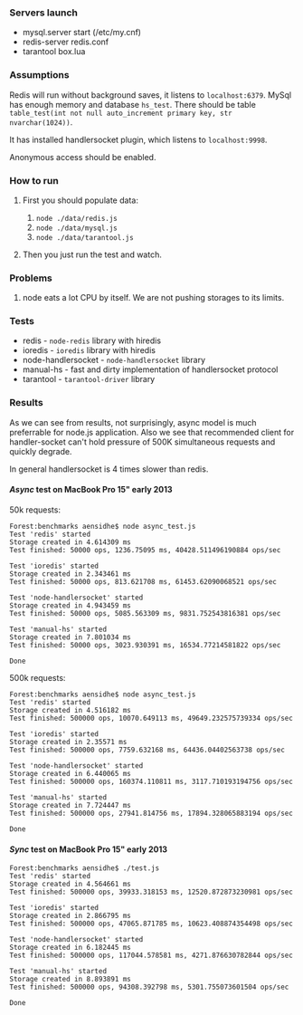 ### Servers launch

- mysql.server start (/etc/my.cnf)
- redis-server redis.conf
- tarantool box.lua

### Assumptions

Redis will run without background saves, it listens to `localhost:6379`.
MySql has enough memory and database `hs_test`. There should be table `table_test(int not null auto_increment primary key, str nvarchar(1024))`.

It has installed handlersocket plugin, which listens to `localhost:9998`.

Anonymous access should be enabled.

### How to run

1. First you should populate data:
	
	1. `node ./data/redis.js`
	2. `node ./data/mysql.js`
	3. `node ./data/tarantool.js`
	
2. Then you just run the test and watch.

### Problems

1. node eats a lot CPU by itself. We are not pushing storages to its limits.

### Tests

- redis - `node-redis` library with hiredis
- ioredis - `ioredis` library with hiredis
- node-handlersocket - `node-handlersocket` library
- manual-hs - fast and dirty implementation of handlersocket protocol
- tarantool - `tarantool-driver` library

### Results

As we can see from results, not surprisingly, async model is much preferrable for node.js application. Also we see that recommended client for handler-socket can't hold pressure of 500K simultaneous requests and quickly degrade.

In general handlersocket is 4 times slower than redis.

#### *Async* test on MacBook Pro 15" early 2013

50k requests:
````
Forest:benchmarks aensidhe$ node async_test.js
Test 'redis' started
Storage created in 4.614309 ms
Test finished: 50000 ops, 1236.75095 ms, 40428.511496190884 ops/sec

Test 'ioredis' started
Storage created in 2.343461 ms
Test finished: 50000 ops, 813.621708 ms, 61453.62090068521 ops/sec

Test 'node-handlersocket' started
Storage created in 4.943459 ms
Test finished: 50000 ops, 5085.563309 ms, 9831.752543816381 ops/sec

Test 'manual-hs' started
Storage created in 7.801034 ms
Test finished: 50000 ops, 3023.930391 ms, 16534.77214581822 ops/sec

Done
````

500k requests:
````
Forest:benchmarks aensidhe$ node async_test.js
Test 'redis' started
Storage created in 4.516182 ms
Test finished: 500000 ops, 10070.649113 ms, 49649.232575739334 ops/sec

Test 'ioredis' started
Storage created in 2.35571 ms
Test finished: 500000 ops, 7759.632168 ms, 64436.04402563738 ops/sec

Test 'node-handlersocket' started
Storage created in 6.440065 ms
Test finished: 500000 ops, 160374.110811 ms, 3117.710193194756 ops/sec

Test 'manual-hs' started
Storage created in 7.724447 ms
Test finished: 500000 ops, 27941.814756 ms, 17894.328065883194 ops/sec

Done
```` 

#### *Sync* test on MacBook Pro 15" early 2013

````
Forest:benchmarks aensidhe$ ./test.js
Test 'redis' started
Storage created in 4.564661 ms
Test finished: 500000 ops, 39933.318153 ms, 12520.872873230981 ops/sec

Test 'ioredis' started
Storage created in 2.866795 ms
Test finished: 500000 ops, 47065.871785 ms, 10623.408874354498 ops/sec

Test 'node-handlersocket' started
Storage created in 6.182445 ms
Test finished: 500000 ops, 117044.578581 ms, 4271.876630782844 ops/sec

Test 'manual-hs' started
Storage created in 8.893891 ms
Test finished: 500000 ops, 94308.392798 ms, 5301.755073601504 ops/sec

Done
```` 
